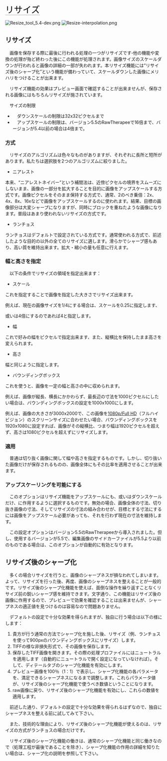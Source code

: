 <span style="color: #000000; background: none; overflow: hidden; page-break-after: avoid; font-size: 2.0em; font-family: Georgia,Times,serif; margin-top: 1em; margin-bottom: 0.25em; line-height: 1.3; padding: 0; border-bottom: 1px solid #AAAAAA;">リサイズ
</span>

![](Resize_tool_5.4-dev.png "Resize_tool_5.4-dev.png")
![](Resize-interpolation.png "Resize-interpolation.png")

## リサイズ

　画像を保存する際に最後に行われる処理の一つがリサイズです‐他の機能や変換の処理が殆ど終わった後にこの機能が処理されます。画像サイズのスケールダウンが行われると画像の詳細の一部が失われます。本リサイズ機能には“リサイズ後のシャープ化”という機能が備わっていて、スケールダウンした画像にメリハリをつけることが出来ます。

　リサイズ機能の効果はプレビュー画面で確認することが出来ませんが、保存される画像にはもちろんリサイズが施されています。

　サイズの制限

- 　ダウンスケールの制限は32x32ピクセルまで
- 　アップスケールの制限は、バージョン5.5のRawTherapeeで16倍まで、バージョンが5.4以前の場合は4倍まで。

### 方式

　リサイズのアルゴリズムは色々なものがありますが、それぞれに長所と短所があります。私たちは選択肢を2つのアルゴリズムに絞りました。

- ニアレスト


本来、“ニアレストネイバー”という補間法は、近傍ピクセルの境界をスムーズにしないまま、画像の一部分を拡大することを目的に画像をアップスケールする方式です。画像ピクセルをそのまま保持する方式で、通常、2のべき乗倍：2x、4x、8x、16xなどで画像をアップスケールするのに使われます。結果、目標の画像部分は大変シャープになりますが、同時にブロックを重ねたような画像になります。普段はあまり使われないリサイズの方式です。

- ランチョス


ランチョスはデフォルトで設定されている方式です。通常使われる方式で、前述したような目的の以外の全てのリサイズに適します。滑らかでシャープ感もあり、高い質を維持出来ます。拡大・縮小の量も任意に行えます。

### 幅と高さを指定

　以下の条件でリサイズの領域を指定出来ます：

- スケール


これを指定することで画像を指定した大きさでリサイズ出来ます。

例えば、現在の画像サイズを1/4にする場合は、スケールを0.25に指定します、

或いは4倍にするのであれば4と指定します。

- 幅


これで好みの幅をピクセルで指定出来ます、また、縦横比を保持したまま高さを変えられます。

- 高さ


幅と同じように指定します。

- バウンディングボックス


これを使うと、画像を一定の幅と高さの中に収められます。

例えば、画像が縦長、横長にかかわらず、最長辺の寸法を1000ピクセルにしたい場合は、バウンディングボックスの設定を1000x1000にします。

例えば、画像の大きさが3000x2000で、この画像を[1080p/Full
HD](https://en.wikipedia.org/wiki/1080p)（フルハイビジョン）のスクリーンサイズに合わせたい場合、バウンディングボックスを1920x1080に設定すれば、画像がその縦横比、つまり幅は1920ピクセルを超えず、高さは1080ピクセルを超えずにリサイズします。

### 適用

　普通は切り抜く画像に関して幅や高さを指定するものです。しかし、切り抜いた画像だけが保存されるものの、画像全体にもその比率を適用させることが出来ます。

### アップスケーリングを可能にする

　このオプションはリサイズ機能をアップスケールにも、或いはダウンスケールだけ、に作用するように選択するものです。無効の場合、画像全体の寸法、切り抜き画像の寸法、そしてリサイズの寸法の組み合わせが、目標とする寸法にするには画像をアップスケール必要があっても、それを行わず現在の寸法を維持します。

　この設定オプションはバージョン5.5のRawTherapeeから導入されました。但し、使用するバージョンが5.5で、編集画像のサイドカーファイルが5.5より以前のものである場合は、このオプションが自動的に有効となります。

## リサイズ後のシャープ化

　多くの場合リサイズを行うと、画像のシャープネスが損なわれてしまいます。よって、リサイズを行った後、再度、画像のシャープネスを整えることが一般的です。リサイズ後のシャープ化機能を使えば、面倒な操作を繰り返すことなくリサイズ前の鋭いシャープ感を維持できます。文字通り、この機能はリサイズ後の画像に作用するので、プレビューで効果を確認することは出来ませんが、シャープネスの適正値を見つけるのは容易なので問題ありません。

　デフォルトの設定で十分な効果を得られますが、独自に行う場合は以下の様にします：

1.  貴方が行う通常の方法でシャープ化を施した後、リサイズ（例、ランチョスを使って900pxのバウンディングボックスにリサイズ）します。
2.  TIFFの様な非損失形式で、その画像を保存します。
3.  保存したTIFF画像を開きます。その際の処理プロファイルにはニュートラルを適用します（自動的にニュートラルで開く設定になっていなければ）。そして、ディテールタブのシャープ化機能を有効にします。
4.  プレビュー画像を100％（1：1）で表示し、シャープ化機能の各パラメータを、満足できるシャープネスになるまで調整します。これらパラメータ値が、リサイズ後のシャープ化機能で使うべき数値ということになります。
5.  raw画像に戻り、リサイズ後のシャープ化機能を有効にし、これらの数値を適用します。

　前述した通り、デフォルトの設定で十分な効果を得られるはずなので、独自にシャープネスを整える前に試してみて下さい。

　また、技術的な理由により、リサイズ後のシャープ化機能が使えるのは、リサイズの方式がランチョスの場合だけです。

　リサイズ後のシャープ化機能の働きは、通常のシャープ化機能と同じ働きなので（処理工程が最後であることを除き）、シャープ化機能の作用の詳細を知りたい場合は、シャープ化の説明を参照して下さい。